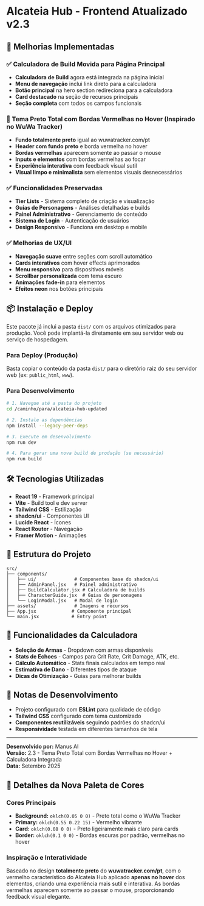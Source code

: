 # Alcateia Hub - Frontend Atualizado v2.3

## 🚀 Melhorias Implementadas

### ✅ Calculadora de Build Movida para Página Principal
- **Calculadora de Build** agora está integrada na página inicial
- **Menu de navegação** inclui link direto para a calculadora
- **Botão principal** na hero section redireciona para a calculadora
- **Card destacado** na seção de recursos principais
- **Seção completa** com todos os campos funcionais

### 🎨 Tema Preto Total com Bordas Vermelhas no Hover (Inspirado no WuWa Tracker)
- **Fundo totalmente preto** igual ao wuwatracker.com/pt
- **Header com fundo preto** e borda vermelha no hover
- **Bordas vermelhas** aparecem somente ao passar o mouse
- **Inputs e elementos** com bordas vermelhas ao focar
- **Experiência interativa** com feedback visual sutil
- **Visual limpo e minimalista** sem elementos visuais desnecessários

### ✅ Funcionalidades Preservadas
- **Tier Lists** - Sistema completo de criação e visualização
- **Guias de Personagens** - Análises detalhadas e builds
- **Painel Administrativo** - Gerenciamento de conteúdo
- **Sistema de Login** - Autenticação de usuários
- **Design Responsivo** - Funciona em desktop e mobile

### ✅ Melhorias de UX/UI
- **Navegação suave** entre seções com scroll automático
- **Cards interativos** com hover effects aprimorados
- **Menu responsivo** para dispositivos móveis
- **Scrollbar personalizada** com tema escuro
- **Animações fade-in** para elementos
- **Efeitos neon** nos botões principais

## 📦 Instalação e Deploy

Este pacote já inclui a pasta `dist/` com os arquivos otimizados para produção. Você pode implantá-la diretamente em seu servidor web ou serviço de hospedagem.

### Para Deploy (Produção)

Basta copiar o conteúdo da pasta `dist/` para o diretório raiz do seu servidor web (ex: `public_html`, `www`).

### Para Desenvolvimento

```bash
# 1. Navegue até a pasta do projeto
cd /caminho/para/alcateia-hub-updated

# 2. Instale as dependências
npm install --legacy-peer-deps

# 3. Execute em desenvolvimento
npm run dev

# 4. Para gerar uma nova build de produção (se necessário)
npm run build
```

## 🛠️ Tecnologias Utilizadas

- **React 19** - Framework principal
- **Vite** - Build tool e dev server
- **Tailwind CSS** - Estilização
- **shadcn/ui** - Componentes UI
- **Lucide React** - Ícones
- **React Router** - Navegação
- **Framer Motion** - Animações

## 📱 Estrutura do Projeto

```
src/
├── components/
│   ├── ui/              # Componentes base do shadcn/ui
│   ├── AdminPanel.jsx   # Painel administrativo
│   ├── BuildCalculator.jsx # Calculadora de builds
│   ├── CharacterGuide.jsx  # Guias de personagens
│   └── LoginModal.jsx   # Modal de login
├── assets/              # Imagens e recursos
├── App.jsx             # Componente principal
└── main.jsx            # Entry point
```

## 🎯 Funcionalidades da Calculadora

- **Seleção de Armas** - Dropdown com armas disponíveis
- **Stats de Echoes** - Campos para Crit Rate, Crit Damage, ATK, etc.
- **Cálculo Automático** - Stats finais calculados em tempo real
- **Estimativa de Dano** - Diferentes tipos de ataque
- **Dicas de Otimização** - Guias para melhorar builds

## 📝 Notas de Desenvolvimento

- Projeto configurado com **ESLint** para qualidade de código
- **Tailwind CSS** configurado com tema customizado
- **Componentes reutilizáveis** seguindo padrões do shadcn/ui
- **Responsividade** testada em diferentes tamanhos de tela

---

**Desenvolvido por:** Manus AI  
**Versão:** 2.3 - Tema Preto Total com Bordas Vermelhas no Hover + Calculadora Integrada  
**Data:** Setembro 2025

## 🎨 Detalhes da Nova Paleta de Cores

### Cores Principais
- **Background:** `oklch(0.05 0 0)` - Preto total como o WuWa Tracker
- **Primary:** `oklch(0.55 0.22 15)` - Vermelho vibrante
- **Card:** `oklch(0.08 0 0)` - Preto ligeiramente mais claro para cards
- **Border:** `oklch(0.1 0 0)` - Bordas escuras por padrão, vermelhas no hover

### Inspiração e Interatividade
Baseado no design **totalmente preto** do **wuwatracker.com/pt**, com o vermelho característico do Alcateia Hub aplicado **apenas no hover** dos elementos, criando uma experiência mais sutil e interativa. As bordas vermelhas aparecem somente ao passar o mouse, proporcionando feedback visual elegante.

